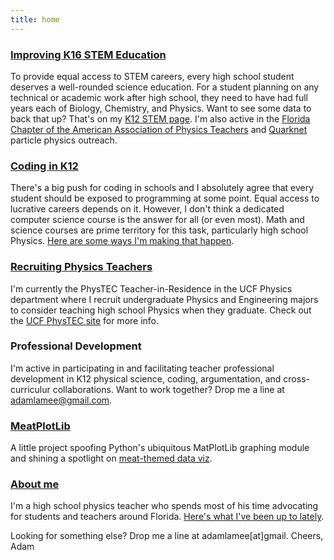 ```yaml
---
title: home
---
```


### [Improving K16 STEM Education](./why_physics)    
To provide equal access to STEM careers, every high school student deserves a well-rounded science education. For a student planning on any technical or academic work after high school, they need to have had full years each of Biology, Chemistry, and Physics. Want to see some data to back that up? That's on my [K12 STEM page](./why_physics). I'm also active in the [Florida Chapter of the American Association of Physics Teachers](http://flaapt.us) and [Quarknet](https://quarknet.org/) particle physics outreach.  

### [Coding in K12](http://codingink12.org)  
There's a big push for coding in schools and I absolutely agree that every student should be exposed to programming at some point. Equal access to lucrative careers depends on it. However, I don't think a dedicated computer science course is the answer for all (or even most). Math and science courses are prime territory for this task, particularly high school Physics. [Here are some ways I'm making that happen](http://codingink12.org).  

### [Recruiting Physics Teachers](https://physics.cos.ucf.edu/phystec)    
I'm currently the PhysTEC Teacher-in-Residence in the UCF Physics department where I recruit undergraduate Physics and Engineering majors to consider teaching high school Physics when they graduate. Check out the <a href="https://physics.cos.ucf.edu/phystec">UCF PhysTEC site</a> for more info.  

### Professional Development  
I'm active in participating in and facilitating teacher professional development in K12 physical science, coding, argumentation, and cross-curriculur collaborations. Want to work together? Drop me a line at adamlamee@gmail.com.    

### [MeatPlotLib](./meatplotlib.html)    
A little project spoofing Python's ubiquitous MatPlotLib graphing module and shining a spotlight on [meat-themed data viz](./meatplotlib.html).  

### [About me](./about_me)
I'm a high school physics teacher who spends most of his time advocating for students and teachers around Florida. [Here's what I've been up to lately](./about_me).

Looking for something else? Drop me a line at adamlamee[at]gmail. Cheers, Adam  
